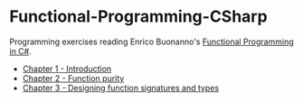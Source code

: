 # Functional-Programming-CSharp

Programming exercises reading Enrico Buonanno's [Functional Programming in C#](https://www.manning.com/books/functional-programming-in-c-sharp).

* [Chapter 1 - Introduction](chapter-1.md)
* [Chapter 2 - Function purity](chapter-2.md)
* [Chapter 3 - Designing function signatures and types](chapter-3.md)
